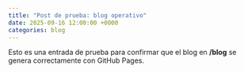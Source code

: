 ```yaml
---
title: "Post de prueba: blog operativo"
date: 2025-09-16 12:00:00 +0000
categories: blog
---
```


Esto es una entrada de prueba para confirmar que el blog en **/blog** se genera correctamente con GitHub Pages.
